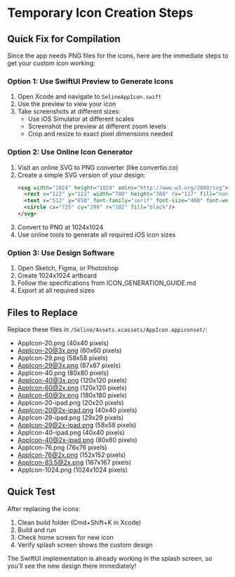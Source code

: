 # Temporary Icon Creation Steps

## Quick Fix for Compilation

Since the app needs PNG files for the icons, here are the immediate steps to get your custom icon working:

### Option 1: Use SwiftUI Preview to Generate Icons

1. Open Xcode and navigate to `SelineAppIcon.swift`
2. Use the preview to view your icon
3. Take screenshots at different sizes:
   - Use iOS Simulator at different scales
   - Screenshot the preview at different zoom levels
   - Crop and resize to exact pixel dimensions needed

### Option 2: Use Online Icon Generator

1. Visit an online SVG to PNG converter (like convertio.co)
2. Create a simple SVG version of your design:
   ```svg
   <svg width="1024" height="1024" xmlns="http://www.w3.org/2000/svg">
     <rect x="122" y="122" width="780" height="780" rx="117" fill="none" stroke="black" stroke-width="60"/>
     <text x="512" y="650" font-family="serif" font-size="400" font-weight="bold" text-anchor="middle" fill="black">S</text>
     <circle cx="725" cy="299" r="102" fill="black"/>
   </svg>
   ```
3. Convert to PNG at 1024x1024
4. Use online tools to generate all required iOS icon sizes

### Option 3: Use Design Software

1. Open Sketch, Figma, or Photoshop
2. Create 1024x1024 artboard
3. Follow the specifications from ICON_GENERATION_GUIDE.md
4. Export at all required sizes

## Files to Replace

Replace these files in `/Seline/Assets.xcassets/AppIcon.appiconset/`:

- AppIcon-20.png (40x40 pixels)
- AppIcon-20@3x.png (60x60 pixels) 
- AppIcon-29.png (58x58 pixels)
- AppIcon-29@3x.png (87x87 pixels)
- AppIcon-40.png (80x80 pixels)
- AppIcon-40@3x.png (120x120 pixels)
- AppIcon-60@2x.png (120x120 pixels)
- AppIcon-60@3x.png (180x180 pixels)
- AppIcon-20-ipad.png (20x20 pixels)
- AppIcon-20@2x-ipad.png (40x40 pixels)
- AppIcon-29-ipad.png (29x29 pixels)
- AppIcon-29@2x-ipad.png (58x58 pixels)
- AppIcon-40-ipad.png (40x40 pixels)
- AppIcon-40@2x-ipad.png (80x80 pixels)
- AppIcon-76.png (76x76 pixels)
- AppIcon-76@2x.png (152x152 pixels)
- AppIcon-83.5@2x.png (167x167 pixels)
- AppIcon-1024.png (1024x1024 pixels)

## Quick Test

After replacing the icons:
1. Clean build folder (Cmd+Shift+K in Xcode)
2. Build and run
3. Check home screen for new icon
4. Verify splash screen shows the custom design

The SwiftUI implementation is already working in the splash screen, so you'll see the new design there immediately!